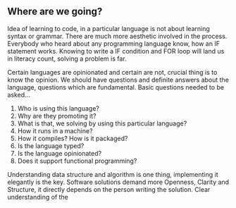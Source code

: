 ## Where are we going?

Idea of learning to code, in a particular language is not about learning syntax or grammar. There are much more aesthetic involved in the process. Everybody who heard about any programming language know, how an IF statement works. Knowing to write a IF condition and FOR loop will land us in literacy count, solving a problem is far.

Certain languages are opinionated and certain are not, crucial thing is to know the opinion. We should have questions and definite answers about the language, questions which are fundamental. Basic questions needed to be asked...

1) Who is using this language?
2) Why are they promoting it?
3) What is that, we solving by using this particular language?
4) How it runs in a machine?
5) How it compiles? How is it packaged?
6) Is the language typed?
7) Is the language opinionated?
9) Does it support functional programming?


Understanding data structure and algorithm is one thing, implementing it elegantly is the key. Software solutions demand more Openness, Clarity and Structure, it directly depends on the person writing the solution. Clear understanding of the
